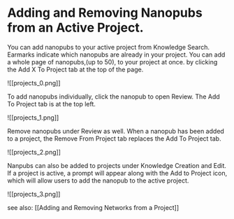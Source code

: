 # Adding and Removing Nanopubs from an Active Project.

You can add nanopubs to your active project from Knowledge Search. Earmarks indicate which nanopubs are already in your project. You can add a whole page of nanopubs,(up to 50), to your project at once. by clicking the Add X To Project tab at the top of the page.

![[projects_0.png]]

   To add nanopubs individually, click the nanopub to open Review. The Add To Project tab is at the top left.

![[projects_1.png]]

   Remove nanopubs under Review as well. When a nanopub has been added to a project, the Remove From Project tab replaces the Add To Project tab.

![[projects_2.png]]

   Nanpubs can also be added to projects under Knowledge Creation and Edit. If a project is active, a prompt will appear along with the Add to Project icon, which will allow users to add the nanopub to the active project.

![[projects_3.png]]

see also: [[Adding and Removing Networks from a Project]]
